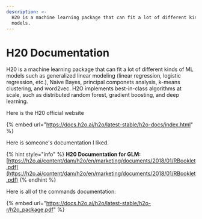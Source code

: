 ```yaml
---
description: >-
  H20 is a machine learning package that can fit a lot of different kinds of ML
  models.
---
```


# H20 Documentation

H20 is a machine learning package that can fit a lot of different kinds of ML models such as generalized linear modeling (linear regression, logistic regression, etc.), Naive Bayes, principal componets analysis, k-means clustering, and word2vec. H2O implements best-in-class algorithms at scale, such as distributed random forest, gradient boosting, and deep learning.

Here is the H20 official website

{% embed url="https://docs.h2o.ai/h2o/latest-stable/h2o-docs/index.html" %}

Here is someone's documentation I liked.



{% hint style="info" %}
**H20 Documentation for GLM:** [https://h2o.ai/content/dam/h2o/en/marketing/documents/2018/01/RBooklet.pdf](https://h2o.ai/content/dam/h2o/en/marketing/documents/2018/01/RBooklet.pdf)
{% endhint %}

Here is all of the commands documentation:

{% embed url="https://docs.h2o.ai/h2o/latest-stable/h2o-r/h2o_package.pdf" %}
